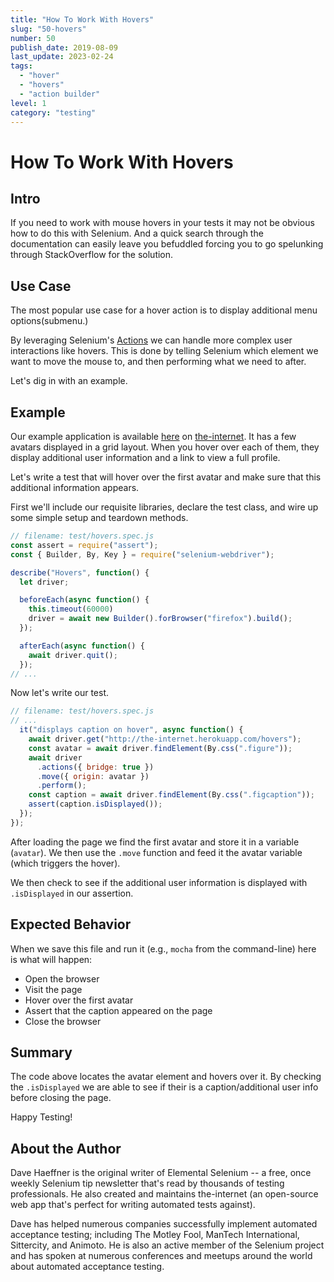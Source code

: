```yaml
---
title: "How To Work With Hovers"
slug: "50-hovers"
number: 50
publish_date: 2019-08-09
last_update: 2023-02-24
tags:
  - "hover"
  - "hovers"
  - "action builder"
level: 1
category: "testing"
---
```


# How To Work With Hovers

## Intro

If you need to work with mouse hovers in your tests it may not be obvious how to do this with Selenium. And a quick search through the documentation can easily leave you befuddled forcing you to go spelunking through StackOverflow for the solution.

## Use Case

The most popular use case for a hover action is to display additional menu options(submenu.)

By leveraging Selenium's [Actions](https://seleniumhq.github.io/selenium/docs/api/javascript/module/selenium-webdriver/lib/input_exports_Actions.html) we can handle more complex user interactions like hovers. This is done by telling Selenium which element we want to move the mouse to, and then performing what we need to after.

Let's dig in with an example.

## Example

Our example application is available [here](http://the-internet.herokuapp.com/hovers) on [the-internet](http://github.com/tourdedave/the-internet). It has a few avatars displayed in a grid layout. When you hover over each of them, they display additional user information and a link to view a full profile.

Let's write a test that will hover over the first avatar and make sure that this additional information appears.

First we'll include our requisite libraries, declare the test class, and wire up some simple setup and teardown methods.

```javascript
// filename: test/hovers.spec.js
const assert = require("assert");
const { Builder, By, Key } = require("selenium-webdriver");

describe("Hovers", function() {
  let driver;

  beforeEach(async function() {
    this.timeout(60000)
    driver = await new Builder().forBrowser("firefox").build();
  });

  afterEach(async function() {
    await driver.quit();
  });
// ...
```

Now let's write our test.

```javascript
// filename: test/hovers.spec.js
// ...
  it("displays caption on hover", async function() {
    await driver.get("http://the-internet.herokuapp.com/hovers");
    const avatar = await driver.findElement(By.css(".figure"));
    await driver
      .actions({ bridge: true })
      .move({ origin: avatar })
      .perform();
    const caption = await driver.findElement(By.css(".figcaption"));
    assert(caption.isDisplayed());
  });
});
```

After loading the page we find the first avatar and store it in a variable (`avatar`). We then use the `.move` function and feed it the avatar variable (which triggers the hover).

We then check to see if the additional user information is displayed with `.isDisplayed` in our assertion.

## Expected Behavior

When we save this file and run it (e.g., `mocha` from the command-line) here is what will happen:

+ Open the browser
+ Visit the page
+ Hover over the first avatar
+ Assert that the caption appeared on the page
+ Close the browser

## Summary

The code above locates the avatar element and hovers over it. By checking the `.isDisplayed` we are able to see if their is a caption/additional user info before closing the page.

Happy Testing!

## About the Author

Dave Haeffner is the original writer of Elemental Selenium -- a free, once weekly Selenium tip newsletter that's read by thousands of testing professionals. He also created and maintains the-internet (an open-source web app that's perfect for writing automated tests against).

Dave has helped numerous companies successfully implement automated acceptance testing; including The Motley Fool, ManTech International, Sittercity, and Animoto. He is also an active member of the Selenium project and has spoken at numerous conferences and meetups around the world about automated acceptance testing.

